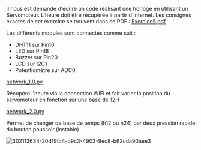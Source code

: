 Il nous est demandé d'écrire un code réalisant une horloge en utilisant un Servomoteur. L'heure doit être récupérée à partir d'internet.
Les consignes exactes de cet exercice se trouvent dans ce PDF : [Exercice5.pdf](https://github.com/user-attachments/files/17396724/Exercice5.pdf)

Les différents modules sont connectés comme suit :
- DHT11 sur Pin16
- LED sur Pin18
- Buzzer sur Pin20
- LCD sur I2C1
- Potentiomètre sur ADC0


[network_1.0.py](https://github.com/hepl-Heusdain/smartcities/blob/main/network/network_1.0.py)

Récupère l'heure via la connection WiFi et fait varier la position du servomoteur en fonction sur une base de 12H

[network_2.0.py](https://github.com/hepl-Heusdain/smartcities/blob/main/network/network_2.0.py)

Permet de changer de base de temps (h12 ou h24) par deux pression rapide du bouton poussoir (instable)

![302113634-20d19fc4-b9c3-4903-9ec8-b62cda90aee3](https://github.com/user-attachments/assets/a88ab59c-e48d-4154-8099-57b1d01e0204)


